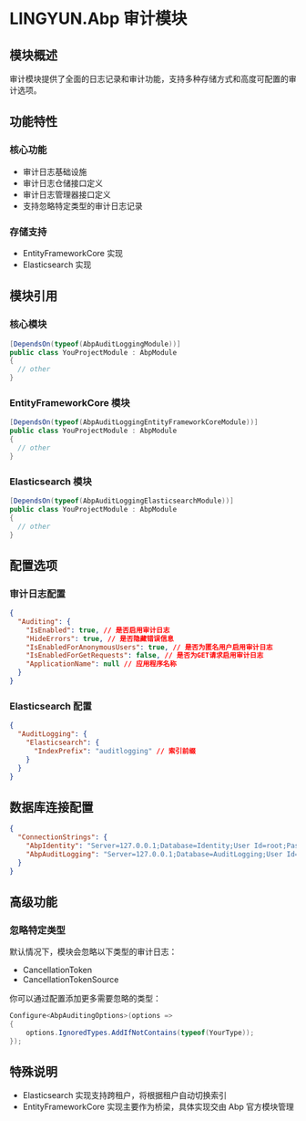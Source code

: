 # LINGYUN.Abp 审计模块

## 模块概述

审计模块提供了全面的日志记录和审计功能，支持多种存储方式和高度可配置的审计选项。

## 功能特性

### 核心功能

- 审计日志基础设施
- 审计日志仓储接口定义
- 审计日志管理器接口定义
- 支持忽略特定类型的审计日志记录

### 存储支持

- EntityFrameworkCore 实现
- Elasticsearch 实现

## 模块引用

### 核心模块

```csharp
[DependsOn(typeof(AbpAuditLoggingModule))]
public class YouProjectModule : AbpModule
{
  // other
}
```

### EntityFrameworkCore 模块

```csharp
[DependsOn(typeof(AbpAuditLoggingEntityFrameworkCoreModule))]
public class YouProjectModule : AbpModule
{
  // other
}
```

### Elasticsearch 模块

```csharp
[DependsOn(typeof(AbpAuditLoggingElasticsearchModule))]
public class YouProjectModule : AbpModule
{
  // other
}
```

## 配置选项

### 审计日志配置

```json
{
  "Auditing": {
    "IsEnabled": true, // 是否启用审计日志
    "HideErrors": true, // 是否隐藏错误信息
    "IsEnabledForAnonymousUsers": true, // 是否为匿名用户启用审计日志
    "IsEnabledForGetRequests": false, // 是否为GET请求启用审计日志
    "ApplicationName": null // 应用程序名称
  }
}
```

### Elasticsearch 配置

```json
{
  "AuditLogging": {
    "Elasticsearch": {
      "IndexPrefix": "auditlogging" // 索引前缀
    }
  }
}
```

## 数据库连接配置

```json
{
  "ConnectionStrings": {
    "AbpIdentity": "Server=127.0.0.1;Database=Identity;User Id=root;Password=*",
    "AbpAuditLogging": "Server=127.0.0.1;Database=AuditLogging;User Id=root;Password=*"
  }
}
```

## 高级功能

### 忽略特定类型

默认情况下，模块会忽略以下类型的审计日志：

- CancellationToken
- CancellationTokenSource

你可以通过配置添加更多需要忽略的类型：

```csharp
Configure<AbpAuditingOptions>(options =>
{
    options.IgnoredTypes.AddIfNotContains(typeof(YourType));
});
```

## 特殊说明

- Elasticsearch 实现支持跨租户，将根据租户自动切换索引
- EntityFrameworkCore 实现主要作为桥梁，具体实现交由 Abp 官方模块管理
